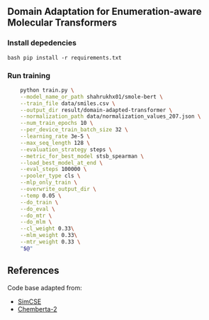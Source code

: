 ## Domain Adaptation for Enumeration-aware Molecular Transformers 

### Install depedencies
`bash
pip install -r requirements.txt
`

### Run training
```bash
    python train.py \
    --model_name_or_path shahrukhx01/smole-bert \
    --train_file data/smiles.csv \
    --output_dir result/domain-adapted-transformer \
    --normalization_path data/normalization_values_207.json \
    --num_train_epochs 10 \
    --per_device_train_batch_size 32 \
    --learning_rate 3e-5 \
    --max_seq_length 128 \
    --evaluation_strategy steps \
    --metric_for_best_model stsb_spearman \
    --load_best_model_at_end \
    --eval_steps 100000 \
    --pooler_type cls \
    --mlp_only_train \
    --overwrite_output_dir \
    --temp 0.05 \
    --do_train \
    --do_eval \
    --do_mtr \
    --do_mlm \
    --cl_weight 0.33\
    --mlm_weight 0.33\
    --mtr_weight 0.33 \
    "$@"
```


## References
Code base adapted from:
* [SimCSE](https://github.com/princeton-nlp/SimCSE)
* [Chemberta-2](https://github.com/seyonechithrananda/bert-loves-chemistry)
